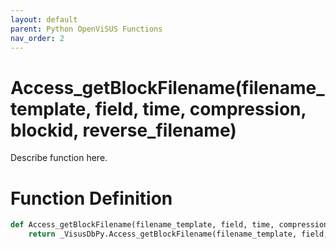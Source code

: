 ```yaml
---
layout: default
parent: Python OpenViSUS Functions
nav_order: 2
---
```


# Access_getBlockFilename(filename_template, field, time, compression, blockid, reverse_filename)

Describe function here.

# Function Definition

```python
def Access_getBlockFilename(filename_template, field, time, compression, blockid, reverse_filename):
    return _VisusDbPy.Access_getBlockFilename(filename_template, field, time, compression, blockid, reverse_filename)
```
